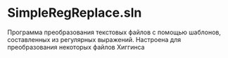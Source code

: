 # SimpleRegReplace.sln

Программа преобразования текстовых файлов с помощью шаблонов, составленных из регулярных выражений.
Настроена для преобразования некоторых файлов Хиггинса